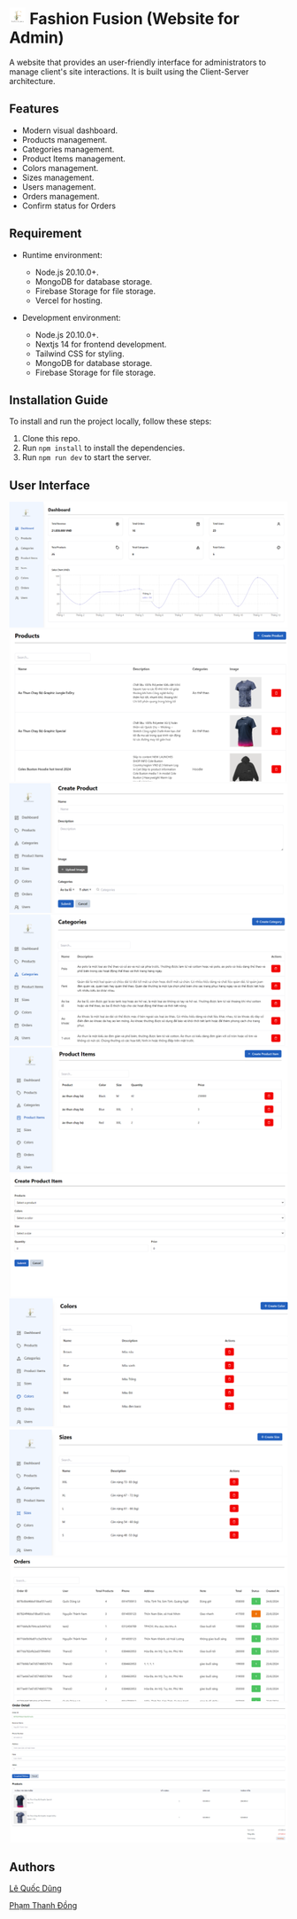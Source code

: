 # <img src="https://raw.githubusercontent.com/DungLe2983/FashionFusion/master/public/logo.png" alt="Your Image" width="auto" height="30"> Fashion Fusion (Website for Admin)
A website that provides an user-friendly interface for administrators to manage client's site interactions. It is built using the Client-Server architecture.

## Features

- Modern visual dashboard.
- Products management.
- Categories management.
- Product Items management.
- Colors management.
- Sizes management.
- Users management.
- Orders management.
- Confirm status for Orders

## Requirement
- Runtime environment:
    - Node.js 20.10.0+.
    - MongoDB for database storage.
    - Firebase Storage for file storage.
    - Vercel for hosting.

- Development environment:
    - Node.js 20.10.0+.
    - Nextjs 14 for frontend development.
    - Tailwind CSS for styling.
    - MongoDB for database storage.
    - Firebase Storage for file storage.
      
## Installation Guide

To install and run the project locally, follow these steps:

1. Clone this repo.
2. Run `npm install` to install the dependencies.
3. Run `npm run dev` to start the server.


## User Interface

![Dashboard](./demo_ui/Dashboard.png)
![Product](./demo_ui/Product.png)
![NewProduct](./demo_ui/NewProduct.png)
![Categories](./demo_ui/Categories.png)
![ProductItem](./demo_ui/ProductItem.png)
![NewProductItems](./demo_ui/NewProductItems.png)
![Colors](./demo_ui/Colors.png)
![Sizes](./demo_ui/Sizes.png)
![Order](./demo_ui/Order.png)
![OrderDetail](./demo_ui/OrderDetail.png)


## Authors

[Lê Quốc Dũng](https://github.com/DungLe2983)

[Phạm Thanh Đồng ](https://github.com/ThanhDong00)
